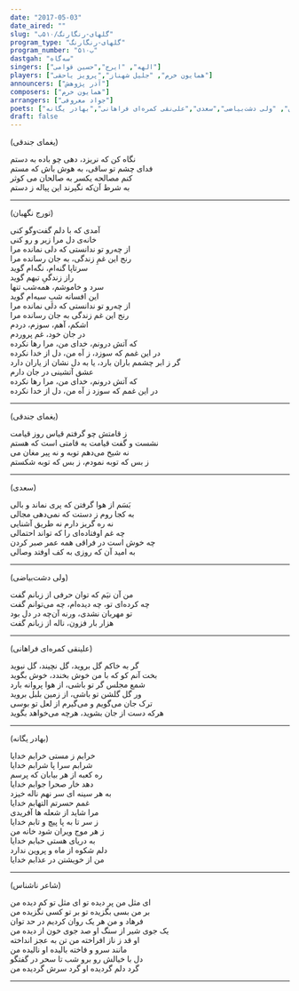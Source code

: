 ```yaml
---
date: "2017-05-03"
date_aired: ""
slug: "گلهای-رنگارنگ/۵۱۰ب"
program_type: "گلهای-رنگارنگ"
program_number: "۵۱۰ب"
dastgah: "سه‌گاه"
singers: ["الهه", "ایرج","حسین قوامی"]
players: ["همایون خرم", "جلیل شهناز","پرویز یاحقی"]
announcers: ["آذر پژوهش"]
composers: ["همایون خرم"]
arrangers: ["جواد معروفی"]
poets: ["سعدی", "یغمای جندقی", "تورج نگهبان", "ولی دشت‌بیاضی","سعدی","علی‌نقی کمره‌ای فراهانی","بهادر یگانه" ]
draft: false
---
```


(یغمای جندقی)  

نگاه کن که نریزد، دهی چو باده به دستم  
فدای چشم تو ساقی، به هوش باش که مستم  
کنم مصالحه یکسر به صالحان می کوثر  
به شرط آن‌که نگیرند این پیاله ز دستم  

---  

(تورج نگهبان)  

آمدی که با دلم گفت‌و‌گو کنی  
خانه‌ی دل‌ مرا زیر‌ و‌ رو کنی‌  
از چه‌رو تو ندانستی که دلی‌ نمانده مرا  
رنج این غمِ زندگی‌، به جان رسانده مرا  
سرتاپا گنه‌ام، نگه‌ام گوید  
راز زندگی‌ِ تبهم گوید  
سرد و خاموشم، همه‌شب تنها  
این افسانه شبِ سیه‌‌ام گوید  
از چه‌رو تو ندانستی که دلی‌ نمانده مرا  
رنج این غم زندگی‌ به جان رسانده مرا  
اشکم، آهم، سوزم، دردم  
در جان خود، غم پروردم  
که آتش درونم، خدای من، مرا رها نکرده  
در این غمم که سوزد، ز آه من، دل‌ از خدا نکرده  
گر ز ابر چشمم باران بارد، یا به دل‌ نشان از یاران دارد  
عشق آتشینی در جان دارم  
که آتش درونم، خدای من، مرا رها نکرده  
در این غمم که سوزد ز آه من، دل‌ از خدا نکرده  

---  

(یغمای جندقی)  

ز قامتش چو گرفتم قیاس روز قیامت  
نشست و گفت قیامت به قامتی است که هستم  
نه شیخ می‌دهم توبه و نه پیر مغان می  
ز بس که توبه نمودم، ز بس که توبه شکستم  

---

(سعدی)

بَسَم از هوا گرفتن که پری نماند و بالی  
به کجا روم ز دستت که نمی‌دهی مجالی  
نه ره گریز دارم نه طریق آشنایی  
چه غم اوفتاده‌ای را که تواند احتمالی  
چه خوش است در فراقی همه عمر صبر کردن  
به امید آن که روزی به کف اوفتد وصالی  

---

(ولی دشت‌بیاضی)  

من آن نیَم که توان حرفی از زبانم گفت  
چه کرده‌ای تو، چه دیده‌ام، چه می‌توانم گفت  
تو مهربان نشدی، ورنه آن‌چه در دل بود  
هزار بار فزون، ناله از زبانم گفت  

---

(علینقی کمره‌ای فراهانی)

گر به خاکم گل بروید، گل نچیند، گل نبوید  
بخت آنم کو که با من خوش بخندد، خوش بگوید  
شمع مجلس گر تو باشی، از هوا پروانه بارد  
ور گل گلشن تو باشی، از زمین بلبل بروید  
ترک جان می‌گویم و می‌گیرم از لعل تو بوسی  
هرکه دست از جان بشوید، هرچه می‌خواهد بگوید  

---

(بهادر یگانه)

خرابم ز مستی خرابم خدایا  
شرابم سرا پا شرابم خدایا  
ره کعبه از هر بیابان که پرسم  
دهد خار صحرا جوابم خدایا  
به هر سینه ای سر نهم ناله خیزد  
غمم حسرتم التهابم خدایا  
مرا شاید از شعله ها آفریدی  
ز سر تا به پا پیچ و تابم خدایا  
ز هر موج ویران شود خانه من  
به دریای هستی حبابم خدایا  
دلم شکوه از ماه و پروین ندارد  
من از خویشتن در عذابم خدایا  

---

(شاعر ناشناس)

ای مثل من پر دیده تو ای مثل تو کم دیده من  
بر من بسی بگزیده تو بر تو کسی نگزیده من  
فرهاد و من هر یک روان کردیم در حد توان  
یک جوی شیر از سنگ او صد جوی خون از دیده من  
او قد ز ناز افراخته من تن به عجز انداخته  
مانند سرو و فاخته بالیده او نالیده من  
دل با خیالش رو برو شب تا سحر در گفتگو  
گرد دلم گردیده او گرد سرش گردیده من

---